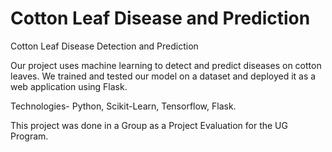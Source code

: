 # Cotton Leaf Disease and Prediction
 Cotton Leaf Disease Detection and Prediction
 
Our project uses machine learning to detect and predict diseases on cotton leaves. 
We trained and tested our model on a dataset and deployed it as a web application using Flask.

Technologies- Python, Scikit-Learn, Tensorflow, Flask.

This project was done in a Group as a Project Evaluation for the UG Program.

